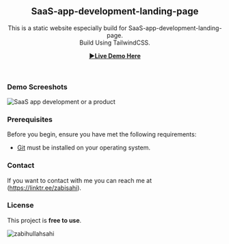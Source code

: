 # 
<div align="center">

  <h2 align="center">SaaS-app-development-landing-page</h2>

  This is a static website especially build for SaaS-app-development-landing-page. <br /> Build Using TailwindCSS.

  <a href="https://zabihullahsahi.github.io/SaaS-app-development-landing-page/"><strong>▶Live Demo Here</strong></a>

</div>

<br />

### Demo Screeshots


![SaaS app development or a product](https://user-images.githubusercontent.com/107499096/208309009-d7b9400d-c391-4e75-9662-2ef9b88c1090.png)


### Prerequisites

Before you begin, ensure you have met the following requirements:

* [Git](https://git-scm.com/downloads "Download Git") must be installed on your operating system.


### Contact

If you want to contact with me you can reach me at (https://linktr.ee/zabisahi).

### License

This project is **free to use**.

<p><img align="center" src="https://github-readme-streak-stats.herokuapp.com/?user=zabihullahsahi&" alt="zabihullahsahi" /></p>
